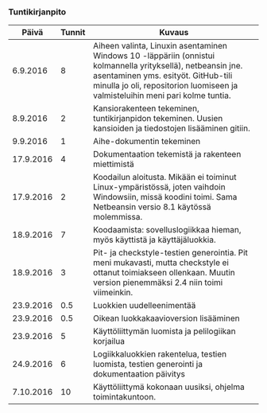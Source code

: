﻿### Tuntikirjanpito
Päivä | Tunnit | Kuvaus
--------------- | ----- | ------
6.9.2016 | 8 | Aiheen valinta, Linuxin asentaminen Windows 10 -läppäriin (onnistui kolmannella yrityksellä), netbeansin jne. asentaminen yms. esityöt. GitHub-tili minulla jo oli, repositorion luomiseen ja valmisteluihin meni pari kolme tuntia.
8.9.2016 | 2 | Kansiorakenteen tekeminen, tuntikirjanpidon tekeminen. Uusien kansioiden ja tiedostojen lisääminen gitiin.
9.9.2016 | 1 | Aihe-dokumentin tekeminen
17.9.2016 | 4 | Dokumentaation tekemistä ja rakenteen miettimistä
17.9.2016 | 2 | Koodailun aloitusta. Mikään ei toiminut Linux-ympäristössä, joten vaihdoin Windowsiin, missä koodini toimi. Sama Netbeansin versio 8.1 käytössä molemmissa.
18.9.2016 | 7 | Koodaamista: sovelluslogiikkaa hieman, myös käyttistä ja käyttäjäluokkia.
18.9.2016 | 3 | Pit- ja checkstyle-testien generointia. Pit meni mukavasti, mutta checkstyle ei ottanut toimiakseen ollenkaan. Muutin version pienemmäksi 2.4 niin toimi viimeinkin.
23.9.2016 | 0.5 | Luokkien uudelleenimentää
23.9.2016 | 0.5 | Oikean luokkakaavioversion lisääminen
23.9.2016 | 5 | Käyttöliittymän luomista ja pelilogiikan korjailua
24.9.2016 | 6 | Logiikkaluokkien rakentelua, testien luomista, testien generointi ja dokumentaation päivitys
7.10.2016 | 10 | Käyttöliittymä kokonaan uusiksi, ohjelma toimintakuntoon.


